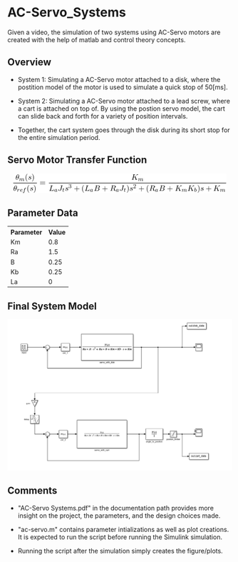 # AC-Servo_Systems

Given a video, the simulation of two systems using AC-Servo motors are created with the help of matlab and control theory concepts.

## Overview

- System 1: Simulating a AC-Servo motor attached to a disk, where the postition model of the motor is used to simulate a quick stop of 50[ms].

- System 2: Simulating a AC-Servo motor attached to a lead screw, where a cart is attached on top of. By using the postion servo model, the cart can slide back and forth for a variety of position intervals.

- Together, the cart system goes through the disk during its short stop for the entire simulation period.

## Servo Motor Transfer Function

<p align="center">
  <img src="transferFunc.jpg" alt="DC_Servo">
</p>

## Parameter Data

<div align="center">

<table>
  <tr>
    <th>Parameter</th>
    <th>Value</th>
  </tr>
  <tr>
    <td>Km</td>
    <td>0.8</td>
  </tr>
  <tr>
    <td>Ra</td>
    <td>1.5</td>
  </tr>
  <tr>
    <td>B</td>
    <td>0.25</td>
  </tr>
  <tr> 
    <td>Kb</td>
    <td>0.25</td>
  </tr>
    <td>La</td>
    <td>0</td>
  <tr>
</table>

</div>

## Final System Model

<p align="center">
  <img src="full_system.png" alt="Simulink_Model">
</p>

## Comments

* "AC-Servo Systems.pdf" in the documentation path provides more insight on the project, the parameters, and the design choices made.

* "ac-servo.m" contains parameter intializations as well as plot creations. It is expected to run the script before running the Simulink simulation.

* Running the script after the simulation simply creates the figure/plots.
